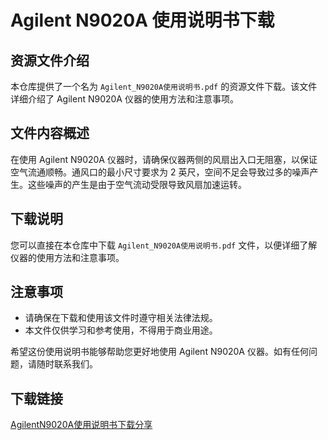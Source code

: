 # Agilent N9020A 使用说明书下载

## 资源文件介绍

本仓库提供了一个名为 `Agilent_N9020A使用说明书.pdf` 的资源文件下载。该文件详细介绍了 Agilent N9020A 仪器的使用方法和注意事项。

## 文件内容概述

在使用 Agilent N9020A 仪器时，请确保仪器两侧的风扇出入口无阻塞，以保证空气流通顺畅。通风口的最小尺寸要求为 2 英尺，空间不足会导致过多的噪声产生。这些噪声的产生是由于空气流动受限导致风扇加速运转。

## 下载说明

您可以直接在本仓库中下载 `Agilent_N9020A使用说明书.pdf` 文件，以便详细了解仪器的使用方法和注意事项。

## 注意事项

- 请确保在下载和使用该文件时遵守相关法律法规。
- 本文件仅供学习和参考使用，不得用于商业用途。

希望这份使用说明书能够帮助您更好地使用 Agilent N9020A 仪器。如有任何问题，请随时联系我们。

## 下载链接

[AgilentN9020A使用说明书下载分享](https://pan.quark.cn/s/b3929c764ac7)